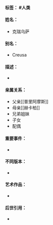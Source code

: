 #### 标签： #人类
#### 姓名：
- 克瑞乌萨
#### 别名：
- Creusa
#### 描述：
- 
#### 亲属关系：
- 父亲[[普里阿摩斯]]
- 母亲[[赫卡柏]]
- 兄弟姐妹
- 子女
- 配偶
#### 重要事件：
- 
#### 不同版本：
- 
#### 艺术作品：
- 
#### 后世引用：
- 